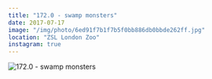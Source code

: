 ```yaml
---
title: "172.0 - swamp monsters"
date: 2017-07-17
image: "/img/photo/6ed91f7b1f7b5f0bb886db0bbde262ff.jpg"
location: "ZSL London Zoo"
instagram: true
---
```


![172.0 - swamp monsters](/img/photo/6ed91f7b1f7b5f0bb886db0bbde262ff.jpg)
